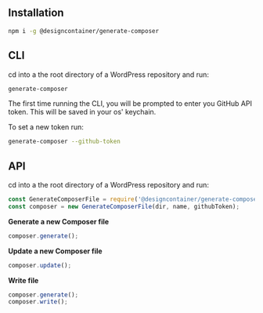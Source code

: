 ## Installation

```bash
npm i -g @designcontainer/generate-composer
```

## CLI

cd into a the root directory of a WordPress repository and run:

```bash
generate-composer
```

The first time running the CLI, you will be prompted to enter you GitHub API token. This will be saved in your os' keychain.

To set a new token run:

```bash
generate-composer --github-token
```

## API

cd into a the root directory of a WordPress repository and run:

```javascript
const GenerateComposerFile = require('@designcontainer/generate-composer');
const composer = new GenerateComposerFile(dir, name, githubToken);
```

**Generate a new Composer file**

```javascript
composer.generate();
```

**Update a new Composer file**

```javascript
composer.update();
```

**Write file**

```javascript
composer.generate();
composer.write();
```
